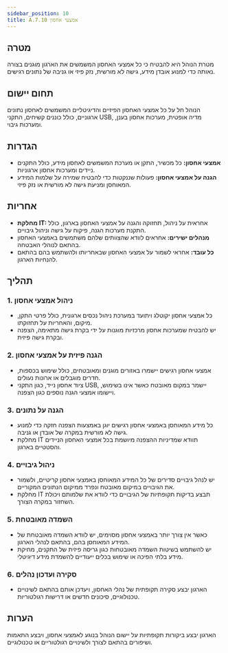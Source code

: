 ```yaml
---
sidebar_position: 10  
title: A.7.10 אמצעי אחסון
---
```


## מטרה  
מטרת הנוהל היא להבטיח כי כל אמצעי האחסון המשמשים את הארגון מוגנים בצורה נאותה כדי למנוע אובדן מידע, גישה לא מורשית, נזק פיזי או גניבה של נתונים רגישים.

## תחום יישום  
הנוהל חל על כל אמצעי האחסון הפיזיים והדיגיטליים המשמשים לאחסון נתונים ארגוניים, כולל כוננים קשיחים, התקני USB, מדיה אופטית, מערכות אחסון בענן, ומערכות גיבוי.

## הגדרות  
- **אמצעי אחסון:** כל מכשיר, התקן או מערכת המשמשים לאחסון מידע, כולל התקנים ניידים ומערכות אחסון ארגוניות.
- **הגנה על אמצעי אחסון:** פעולות שננקטות כדי להבטיח שמירה על שלמות המידע המאוחסן ומניעת גישה לא מורשית או נזק פיזי.

## אחריות  
- **מחלקת IT:** אחראית על ניהול, תחזוקה והגנה על אמצעי האחסון בארגון, כולל התקנת מערכות הגנה, פיקוח על גישה וניהול גיבויים.
- **מנהלים ישירים:** אחראים לוודא שהצוותים שלהם משתמשים באמצעי האחסון בהתאם לנוהלי האבטחה.
- **כל עובד:** אחראי לשמור על אמצעי האחסון שבאחריותו ולהשתמש בהם בהתאם להנחיות הארגון.

## תהליך  
### 1. ניהול אמצעי אחסון  
- כל אמצעי אחסון יקוטלג ויתועד במערכת ניהול נכסים ארגונית, כולל פרטי התקן, מיקום, והאחריות על תחזוקתו.
- יש להבטיח שמערכות אחסון מרכזיות מוגנות על ידי בקרת גישה מתאימה, הצפנה ובקרת גישה פיזית.

### 2. הגנה פיזית על אמצעי אחסון  
- אמצעי אחסון רגישים יישמרו באזורים מוגנים ומאובטחים, כולל שימוש בכספות, חדרים מוגבלים או ארונות נעולים.
- ציוד אחסון נייד, כגון התקני USB, יישמר במקום מאובטח כאשר אינו בשימוש, ויישומו אמצעי הגנה נוספים כגון הצפנה.

### 3. הגנה על נתונים  
- כל מידע המאוחסן באמצעי אחסון רגישים יוגן באמצעות הצפנה חזקה כדי למנוע גישה לא מורשית במקרה של אובדן או גניבה.
- מחלקת IT תוודא שמדיניות ההצפנה מיושמת בכל אמצעי האחסון הניידים והסטטיים בארגון.

### 4. ניהול גיבויים  
- יש לנהל גיבויים סדירים של כל המידע המאוחסן באמצעי אחסון קריטיים, ולשמור את הגיבויים במיקום מאובטח ונפרד ממיקום הנתונים המקוריים.
- מחלקת IT תבצע בדיקות תקופתיות של הגיבויים כדי לוודא את שלמותם ויכולת השחזור במקרה הצורך.

### 5. השמדה מאובטחת  
- כאשר אין צורך יותר באמצעי אחסון מסוימים, יש לוודא השמדה מאובטחת של המידע המאוחסן בהם, בהתאם לנהלי הארגון.
- יש להשתמש בשיטות השמדה מאובטחות כגון גריסה פיזית של התקנים, מחיקת מידע בלתי הפיכה או שימוש בכלים ייעודיים להשמדת מידע דיגיטלי.

### 6. סקירה ועדכון נהלים  
- הארגון יבצע סקירה תקופתית של נהלי האחסון, ויעדכן אותם בהתאם לשינויים טכנולוגיים, סיכונים חדשים או דרישות רגולטוריות.

## הערות  
הארגון יבצע ביקורות תקופתיות על יישום הנוהל בנוגע לאמצעי אחסון, ויבצע התאמות ושיפורים בהתאם לצורך ולשינויים רגולטוריים או טכנולוגיים.